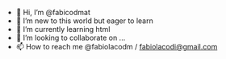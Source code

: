 - 👋 Hi, I’m @fabicodmat
- 👀 I’m new to this world but eager to learn
- 🌱 I’m currently learning html
- 💞️ I’m looking to collaborate on ...
- 📫 How to reach me @fabiolacodm / fabiolacodi@gmail.com

<!---
fabicodmat/fabicodmat is a ✨ special ✨ repository because its `README.md` (this file) appears on your GitHub profile.
You can click the Preview link to take a look at your changes.
--->
